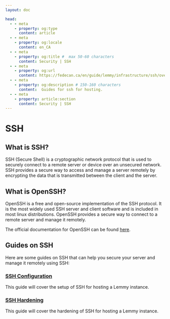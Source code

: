 ```yaml
---
layout: doc

head:
  - - meta
    - property: og:type
      content: article
  - - meta
    - property: og:locale
      content: en_CA
  - - meta
    - property: og:title #  max 50-60 characters
      content: Security | SSH
  - - meta
    - property: og:url
      content: https://fedecan.ca/en/guide/lemmy/infrastructure/ssh/overview
  - - meta
    - property: og:description # 150-160 characters
      content:  Guides for ssh for hosting.
  - - meta
    - property: article:section
      content: Security | SSH
---
```


# SSH

## What is SSH?

SSH (Secure Shell) is a cryptographic network protocol that is used to securely connect to a remote server or device over an unsecured network. SSH provides a secure way to access and manage a server remotely by encrypting the data that is transmitted between the client and the server.


## What is OpenSSH?

OpenSSH is a free and open-source implementation of the SSH protocol. It is the most widely used SSH server and client software and is included in most linux distributions. OpenSSH provides a secure way to connect to a remote server and manage it remotely.

The official documentation for OpenSSH can be found [here](https://www.openssh.com/).


## Guides on SSH

Here are some guides on SSH that can help you secure your server and manage it remotely using SSH:

### [SSH Configuration](./configuring.md)

This guide will cover the setup of SSH for hosting a Lemmy instance.

### [SSH Hardening](./hardening.md)

This guide will cover the hardening of SSH for hosting a Lemmy instance.

